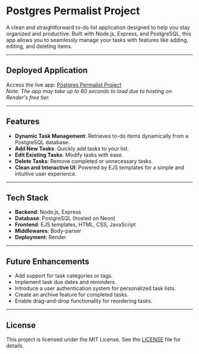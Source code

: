 # **Postgres Permalist Project**

A clean and straightforward to-do list application designed to help you stay organized and productive. Built with Node.js, Express, and PostgreSQL, this app allows you to seamlessly manage your tasks with features like adding, editing, and deleting items.

---

## **Deployed Application**

Access the live app: [Postgres Permalist Project](https://postgres-permalist-project.onrender.com)  
*Note: The app may take up to 60 seconds to load due to hosting on Render's free tier.*

---

## **Features**

- **Dynamic Task Management**: Retrieves to-do items dynamically from a PostgreSQL database.
- **Add New Tasks**: Quickly add tasks to your list.
- **Edit Existing Tasks**: Modify tasks with ease.
- **Delete Tasks**: Remove completed or unnecessary tasks.
- **Clean and Interactive UI**: Powered by EJS templates for a simple and intuitive user experience.

---

## **Tech Stack**

- **Backend**: Node.js, Express
- **Database**: PostgreSQL (hosted on Neon)
- **Frontend**: EJS templates, HTML, CSS, JavaScript
- **Middlewares**: Body-parser
- **Deployment**: Render

---

## **Future Enhancements**

- Add support for task categories or tags.
- Implement task due dates and reminders.
- Introduce a user authentication system for personalized task lists.
- Create an archive feature for completed tasks.
- Enable drag-and-drop functionality for reordering tasks.

---

## **License**

This project is licensed under the MIT License. See the [LICENSE](LICENSE) file for details.
